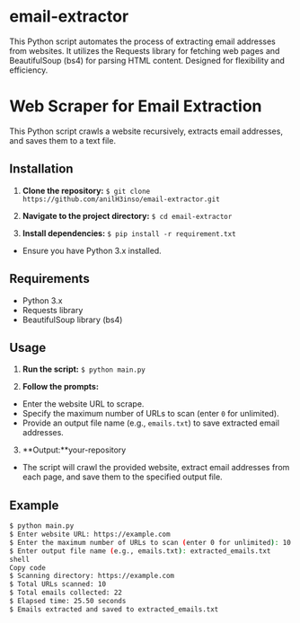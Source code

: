# email-extractor
 This Python script automates the process of extracting email addresses from websites. It utilizes the Requests library for fetching web pages and BeautifulSoup (bs4) for parsing HTML content. Designed for flexibility and efficiency.

# Web Scraper for Email Extraction

This Python script crawls a website recursively, extracts email addresses, and saves them to a text file.

## Installation

1. **Clone the repository:**
`
$ git clone https://github.com/anilH3inso/email-extractor.git
`

2. **Navigate to the project directory:**
`
$ cd email-extractor
`


3. **Install dependencies:**
`
$ pip install -r requirement.txt
`


- Ensure you have Python 3.x installed.

## Requirements

- Python 3.x
- Requests library
- BeautifulSoup library (bs4)

## Usage

1. **Run the script:**
`
$ python main.py
`


2. **Follow the prompts:**

- Enter the website URL to scrape.
- Specify the maximum number of URLs to scan (enter `0` for unlimited).
- Provide an output file name (e.g., `emails.txt`) to save extracted email addresses.

3. **Output:**your-repository

- The script will crawl the provided website, extract email addresses from each page, and save them to the specified output file.

## Example

```bash
$ python main.py
$ Enter website URL: https://example.com
$ Enter the maximum number of URLs to scan (enter 0 for unlimited): 10
$ Enter output file name (e.g., emails.txt): extracted_emails.txt
shell
Copy code
$ Scanning directory: https://example.com
$ Total URLs scanned: 10
$ Total emails collected: 22
$ Elapsed time: 25.50 seconds
$ Emails extracted and saved to extracted_emails.txt
